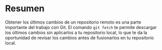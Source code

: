 # Resumen

Obtener los últimos cambios de un repositorio remoto es una parte importante del trabajo con Git. El comando `git fetch` te permite descargar los últimos cambios sin aplicarlos a tu repositorio local, lo que te da la oportunidad de revisar los cambios antes de fusionarlos en tu repositorio local.
